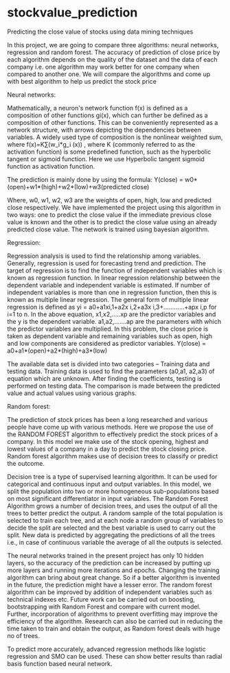# stockvalue_prediction
Predicting the close value of stocks using data mining techniques

In this project, we are going to compare three algorithms: neural networks, regression and random forest. The accuracy of prediction of close price by each algorithm depends on the quality of the dataset and the data of each company i.e. one algorithm may work better for one company when compared to another one. We will compare the algorithms and come up with best algorithm to help us predict the stock price

Neural networks:

Mathematically, a neuron's network function f(x) is defined as a composition of other functions gi(x), which can further be defined as a composition of other functions. This can be conveniently represented as a network structure, with arrows depicting the dependencies between variables. A widely used type of composition is the nonlinear weighted sum, where 
 f(x)=K∑(w_i*g_i (x)) , where K (commonly referred to as the activation function) is some predefined function, such as the hyperbolic tangent or sigmoid function. Here we use Hyperbolic tangent sigmoid function as activation function.

The prediction is mainly done by using the formula:
Y(close) = w0*(open)+w1*(high)+w2*(low)+w3(predicted close)

Where, w0, w1, w2, w3 are the weights of open, high, low and predicted close respectively.
We have implemented the project using this algorithm in two ways: one to predict the close value if the immediate previous close value is known and the other is to predict the close value using an already predicted close value. The network is trained using bayesian algorithm.

Regression:

Regression analysis is used to find the relationship among variables.  Generally, regression is used for forecasting trend and prediction. The target of regression is to find the function of independent variables which is known as regression function. In linear regression relationship between the dependent variable and independent variable is estimated. If number of independent variables is more than one in regression function, then this is known as multiple linear regression.  The general form of multiple linear regression is defined as 
yi = a0+a1xi,1+a2x i,2+a3x i,3+…………+apx i,p
for i=1 to n. In the above equation, x1,x2,…..xp are the predictor variables and the y is the dependent variable. a1,a2,…….ap  are the parameters with which the predictor variables are multiplied.
In this problem, the close price is taken as dependent variable and remaining variables such as open, high and low components are considered as predictor variables.
Y(close) =  a0+a1*(open)+a2*(high)+a3*(low)

The available data set is divided into two categories – Training data and testing data. Training data is used to find the parameters (a0,a1, a2,a3) of equation which are unknown. After finding the coefficients, testing is performed on testing data. The comparison is made between the predicted value and actual values using various graphs.

Random forest:

The prediction of stock prices has been a long researched and various people have come up with various methods. Here we propose the use of the RANDOM FOREST algorithm to effectively predict the stock prices of a company. In this model we make use of the stock opening, highest and lowest values of a company in a day to predict the stock closing price. Random forest algorithm makes use of decision trees to classify or predict the outcome.

Decision tree is a type of supervised learning algorithm. It can be used for categorical and continuous input and output variables. In this model, we split the population into two or more homogeneous sub-populations based on most significant differentiator in input variables. The Random Forest Algorithm grows a number of decision trees, and uses the output of all the trees to better predict the output. A random sample of the total population is selected to train each tree, and at each node a random group of variables to decide the split are selected and the best variable is used to carry out the split. New data is predicted by aggregating the predictions of all the trees i.e., in case of continuous variable the average of all the outputs is selected.

The neural networks trained in the present project has only 10 hidden layers, so the accuracy of the prediction can be increased by putting up more layers and running more iterations and epochs. Changing the training algorithm can bring about great change. So if a better algorithm is invented in the future, the prediction might have a lesser error.
The random forest algorithm can be improved by addition of independent variables such as technical indexes etc. Future work can be carried out on boosting, bootstrapping with Random Forest and compare with current model. Further, incorporation of algorithms to prevent overfitting may improve the efficiency of the algorithm. Research can also be carried out in reducing the time taken to train and obtain the output, as Random forest deals with huge no of trees.  



To predict more accurately, advanced regression methods like logistic regression and SMO can be used. These can show better results than radial basis function based neural network. 
